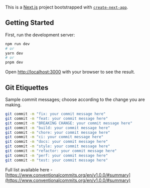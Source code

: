 This is a [Next.js](https://nextjs.org/) project bootstrapped with [`create-next-app`](https://github.com/vercel/next.js/tree/canary/packages/create-next-app).

## Getting Started

First, run the development server:

```bash
npm run dev
# or
yarn dev
# or
pnpm dev
```

Open [http://localhost:3000](http://localhost:3000) with your browser to see the result.

## Git Etiquettes

Sample commit messages; choose according to the change you are making.

```bash
git commit -m "fix: your commit message here"
git commit -m "feat: your commit message here"
git commit -m "BREAKING CHANGE: your commit message here"
git commit -m "build: your commit message here"
git commit -m "chore: your commit message here"
git commit -m "ci: your commit message here"
git commit -m "docs: your commit message here"
git commit -m "style: your commit message here"
git commit -m "refactor: your commit message here"
git commit -m "perf: your commit message here"
git commit -m "test: your commit message here"
```

Full list available here - [https://www.conventionalcommits.org/en/v1.0.0/#summary](https://www.conventionalcommits.org/en/v1.0.0/#summary)
